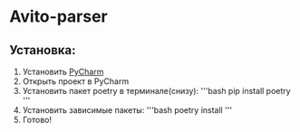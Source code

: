 # Avito-parser

## Установка:
1) Установить [PyCharm](https://www.jetbrains.com/ru-ru/pycharm/)
2) Открыть проект в PyCharm
3) Установить пакет poetry в терминале(снизу):
'''bash 
pip install poetry 
'''
4) Установить зависимые пакеты:
'''bash 
poetry install
'''
5) Готово!

